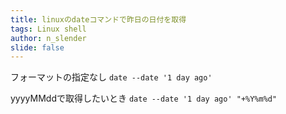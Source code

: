 ```yaml
---
title: linuxのdateコマンドで昨日の日付を取得
tags: Linux shell
author: n_slender
slide: false
---
```

フォーマットの指定なし
`date --date '1 day ago' `

yyyyMMddで取得したいとき
`date --date '1 day ago' "+%Y%m%d"`

